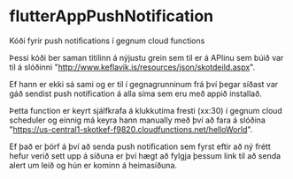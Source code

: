 # flutterAppPushNotification
Kóði fyrir push notifications í gegnum cloud functions


Þessi kóði ber saman titilinn á nýjustu grein sem til er á APIinu sem búið var til á slóðinni
"http://www.keflavik.is/resources/json/skotdeild.aspx".

Ef hann er ekki sá sami og er til í gegnagrunninum frá því þegar síðast var gáð sendist push notification
á alla síma sem eru með appið installað.


Þetta function er keyrt sjálfkrafa á klukkutíma fresti (xx:30) í gegnum cloud scheduler og einnig má keyra hann 
manually með því að fara á slóðina "https://us-central1-skotkef-f9820.cloudfunctions.net/helloWorld".

Ef það er þörf á því að senda push notification sem fyrst eftir að ný frétt hefur verið sett upp á síðuna er því hægt
að fylgja þessum link til að senda alert um leið og hún er kominn á heimasíðuna.
